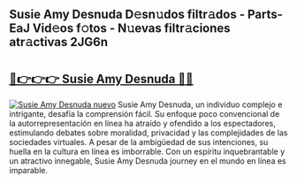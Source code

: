 ## Susie Amy Desnuda D𝚎sn𝚞dos filtr𝚊dos - Parts-EaJ Vid𝚎os f𝚘tos - N𝚞evas filtr𝚊ciones atr𝚊ctivas 2JG6n

# <h2><a href="http://mb05psd.tromn.icu/?c=Susie+Amy+Desnuda">🔗👉👉👉 Susie Amy Desnuda 🔗🔗</a></h2>

[![Susie Amy Desnuda nuevo](https://i.imgur.com/pEAQMta.gif)](http://mb05psd.tromn.icu/?c=Susie+Amy+Desnuda)
Susie Amy Desnuda, un individuo complejo e intrigante, desafía la comprensión fácil. Su enfoque poco convencional de la autorrepresentación en línea ha atraído y ofendido a los espectadores, estimulando debates sobre moralidad, privacidad y las complejidades de las sociedades virtuales. A pesar de la ambigüedad de sus intenciones, su huella en la cultura en línea es imborrable. Con un espíritu inquebrantable y un atractivo innegable, Susie Amy Desnuda journey en el mundo en línea es imparable.
